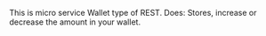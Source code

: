 This is micro service Wallet type of REST.
Does:
Stores, increase or decrease the amount in your wallet.

